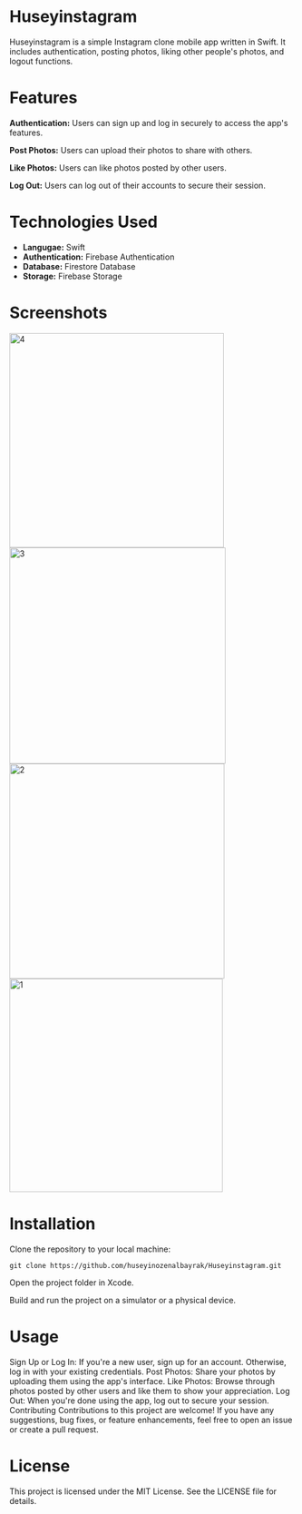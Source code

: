 # Huseyinstagram
Huseyinstagram is a simple Instagram clone mobile app written in Swift. It includes authentication, posting photos, liking other people's photos, and logout functions.

# Features
**Authentication:** Users can sign up and log in securely to access the app's features.

**Post Photos:** Users can upload their photos to share with others.

**Like Photos:** Users can like photos posted by other users.

**Log Out:** Users can log out of their accounts to secure their session.

# Technologies Used
- **Langugae:** Swift
- **Authentication:** Firebase Authentication
- **Database:** Firestore Database
- **Storage:** Firebase Storage

# Screenshots

<img width="378" alt="4" src="https://github.com/huseyinozenalbayrak/Huseyinstagram/assets/135959878/630ce8bd-8250-4ff9-a56c-395627f60ae5">
<img width="381" alt="3" src="https://github.com/huseyinozenalbayrak/Huseyinstagram/assets/135959878/c22c850a-a19b-4d73-9ea1-fcb6dfa28132">
<img width="379" alt="2" src="https://github.com/huseyinozenalbayrak/Huseyinstagram/assets/135959878/145af7aa-95a5-441e-9ce4-9be5c6775da6">
<img width="376" alt="1" src="https://github.com/huseyinozenalbayrak/Huseyinstagram/assets/135959878/74cfaa11-18b4-4c20-a78e-c5d7ea4268a6">

# Installation
Clone the repository to your local machine:
```
git clone https://github.com/huseyinozenalbayrak/Huseyinstagram.git
```
Open the project folder in Xcode.

Build and run the project on a simulator or a physical device.

# Usage
Sign Up or Log In: If you're a new user, sign up for an account. Otherwise, log in with your existing credentials.
Post Photos: Share your photos by uploading them using the app's interface.
Like Photos: Browse through photos posted by other users and like them to show your appreciation.
Log Out: When you're done using the app, log out to secure your session.
Contributing
Contributions to this project are welcome! If you have any suggestions, bug fixes, or feature enhancements, feel free to open an issue or create a pull request.

# License
This project is licensed under the MIT License. See the LICENSE file for details.
